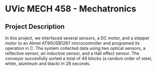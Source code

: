# UVic MECH 458 - Mechatronics

## Project Description
In this project, we interfaced several sensors, a DC motor, and a stepper 
motor to an Atmel AT90USB1287 microcontroller and programed its operation in C. The system 
collected data using two optical sensors, a reflective sensor, an inductive sensor, and a Hall 
effect sensor.  The conveyor succesfully sorted a total of 48 blocks (a random order of steel, 
white, aluminum and black) in 28 seconds.
